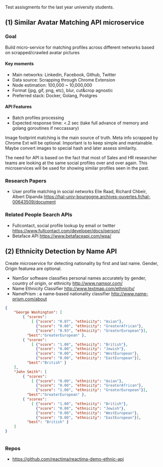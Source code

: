 Test assisgments for the last year university students.

## (1) Similar Avatar Matching API microservice
 
### Goal
Build micro-service for matching profiles across different networks based on scrapped/crawled avatar pictures

#### Key moments
* Main networks: Linkedin, Facebook, Github, Twitter
* Data source: Scrapping through Chrome Extension 
* Node estimation: 100,000 ~ 10,000,000 
* Format (jpg, gif, png, etc), blur, cut&crop agnostic 
* Preferred stack: Docker, Golang, Postgres
 
#### API Features
* Batch profiles processing 
* Expected response time: <.2 sec (take full advance of memory and golang goroutines if neccassary)

Image footprint matching is the main source of truth. Meta info scrapped by Chrome Ext will be optional. Important is to keep simple and mantainable. Maybe convert images to special hash and later assess similarity.

The need for API is based on the fact that most of Sales and HR researcher teams are looking at the same social profiles over and over again. This microservices will be used for showing similar profiles seen in the past.

### Research Papers
* User profile matching in social networks Elie Raad, Richard Chbeir, Albert Dipanda 
https://hal-univ-bourgogne.archives-ouvertes.fr/hal-00643509/document

### Related People Search APIs
* Fullcontact, social profile lookup by email or twitter https://www.fullcontact.com/developer/docs/person/
* Betaface API https://www.betafaceapi.com/wpa/





## (2) Ethnicity Detection by Name API
Create microservice for detecting nationality by first and last name. Gender, Origin featurea are optional.

* NamSor software classifies personal names accurately by gender, country of origin, or ethnicity http://www.namsor.com/
* Name Ethnicity Classifier http://www.textmap.com/ethnicity/
* NamePrism : a name-based nationality classifier http://www.name-prism.com/about

```json
{
    "George Washington": [
        { "scores":
            [ {"score": "0.07", "ethnicity": "Asian"},
              {"score": "0.00", "ethnicity": "GreaterAfrican"},
              {"score": "0.93", "ethnicity": "GreaterEuropean"}],
          "best":"GreaterEuropean" },
        { "scores":
            [ {"score": "1.00", "ethnicity": "British"},
              {"score": "0.00", "ethnicity": "Jewish"}, 
              {"score": "0.00", "ethnicity": "WestEuropean"}, 
              {"score": "0.00", "ethnicity": "EastEuropean"}],
          "best":"British" }
    ],
    "John Smith": [
        { "scores":
            [ {"score": "0.00", "ethnicity": "Asian"},
              {"score": "0.00", "ethnicity": "GreaterAfrican"},
              {"score": "1.00", "ethnicity": "GreaterEuropean"}],
          "best":"GreaterEuropean" },
        { "scores":
            [ {"score": "1.00", "ethnicity": "British"},
              {"score": "0.00", "ethnicity": "Jewish"},
              {"score": "0.00", "ethnicity": "WestEuropean"},
              {"score": "0.00", "ethnicity": "EastEuropean"}],
          "best": "British" }
    ]
}
	
```

### Repos
* https://github.com/reactima/reactima-demo-ethnic-api